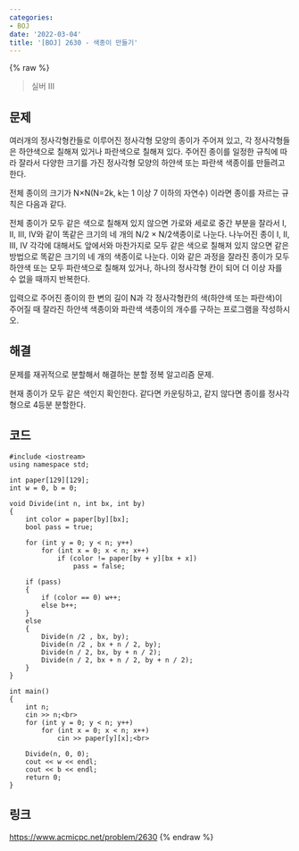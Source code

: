 ```yaml
---
categories:
- BOJ
date: '2022-03-04'
title: '[BOJ] 2630 - 색종이 만들기'
---
```


{% raw %}
>실버 III

## 문제
여러개의 정사각형칸들로 이루어진 정사각형 모양의 종이가 주어져 있고, 각 정사각형들은 하얀색으로 칠해져 있거나 파란색으로 칠해져 있다. 주어진 종이를 일정한 규칙에 따라 잘라서 다양한 크기를 가진 정사각형 모양의 하얀색 또는 파란색 색종이를 만들려고 한다.

전체 종이의 크기가 N×N(N=2k, k는 1 이상 7 이하의 자연수) 이라면 종이를 자르는 규칙은 다음과 같다.

전체 종이가 모두 같은 색으로 칠해져 있지 않으면 가로와 세로로 중간 부분을 잘라서 I, II, III, IV와 같이 똑같은 크기의 네 개의 N/2 × N/2색종이로 나눈다. 나누어진 종이 I, II, III, IV 각각에 대해서도 앞에서와 마찬가지로 모두 같은 색으로 칠해져 있지 않으면 같은 방법으로 똑같은 크기의 네 개의 색종이로 나눈다. 이와 같은 과정을 잘라진 종이가 모두 하얀색 또는 모두 파란색으로 칠해져 있거나, 하나의 정사각형 칸이 되어 더 이상 자를 수 없을 때까지 반복한다.

입력으로 주어진 종이의 한 변의 길이 N과 각 정사각형칸의 색(하얀색 또는 파란색)이 주어질 때 잘라진 하얀색 색종이와 파란색 색종이의 개수를 구하는 프로그램을 작성하시오.

##  해결
문제를 재귀적으로 분할해서 해결하는 분할 정복 알고리즘 문제.

현재 종이가 모두 같은 색인지 확인한다. 같다면 카운팅하고, 같지 않다면 종이를 정사각형으로 4등분 분할한다.

## 코드
```
#include <iostream>
using namespace std;

int paper[129][129];
int w = 0, b = 0;

void Divide(int n, int bx, int by)
{
	int color = paper[by][bx];
	bool pass = true;

	for (int y = 0; y < n; y++)
		for (int x = 0; x < n; x++)
			if (color != paper[by + y][bx + x])
				pass = false;

	if (pass)
	{
		if (color == 0) w++;
		else b++;
	}
	else
	{
		Divide(n /2 , bx, by);
		Divide(n /2 , bx + n / 2, by);
		Divide(n / 2, bx, by + n / 2);
		Divide(n / 2, bx + n / 2, by + n / 2);
	}
}

int main()
{
	int n;
	cin >> n;<br>
	for (int y = 0; y < n; y++)
		for (int x = 0; x < n; x++)
			cin >> paper[y][x];<br>

	Divide(n, 0, 0);
	cout << w << endl;
	cout << b << endl;
	return 0;
}
```

## 링크
https://www.acmicpc.net/problem/2630
{% endraw %}